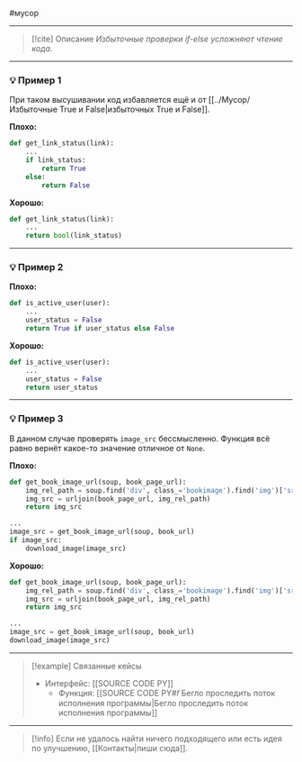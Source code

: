 #мусор 
***

> [!cite] Описание
>_Избыточные проверки if-else усложняют чтение кода._

***
### 💡 Пример 1
При таком высушивании код избавляется ещё и от [[../Мусор/Избыточные True и False|избыточных True и False]].

**Плохо:**
```python
def get_link_status(link):
	...
	if link_status:
		return True
	else:
		return False
```

**Хорошо:**
```python
def get_link_status(link):
	...
	return bool(link_status)
```

***
### 💡 Пример 2


**Плохо:**
```python
def is_active_user(user):
	...
	user_status = False
	return True if user_status else False
```

**Хорошо:**
```python
def is_active_user(user):
	...
	user_status = False
	return user_status
```

***
### 💡 Пример 3
В данном случае проверять `image_src` беcсмысленно. Функция всё равно вернёт какое-то значение отличное от `None`.

**Плохо:**
```python
def get_book_image_url(soup, book_page_url):
	img_rel_path = soup.find('div', class_='bookimage').find('img')['src']
	img_src = urljoin(book_page_url, img_rel_path)
	return img_src

...
image_src = get_book_image_url(soup, book_url)
if image_src:
	download_image(image_src)
```

**Хорошо:**
```python
def get_book_image_url(soup, book_page_url):
	img_rel_path = soup.find('div', class_='bookimage').find('img')['src']
	img_src = urljoin(book_page_url, img_rel_path)
	return img_src

...
image_src = get_book_image_url(soup, book_url)
download_image(image_src)
```

***

> [!example] Связанные кейсы
>- Интерфейс: [[SOURCE CODE PY]]
>	- Функция: [[SOURCE CODE PY#𝑓 Бегло проследить поток исполнения программы|Бегло проследить поток исполнения программы]]

***

> [!info]
> Если не удалось найти ничего подходящего или есть идея по улучшению, [[Контакты|пиши сюда]].
